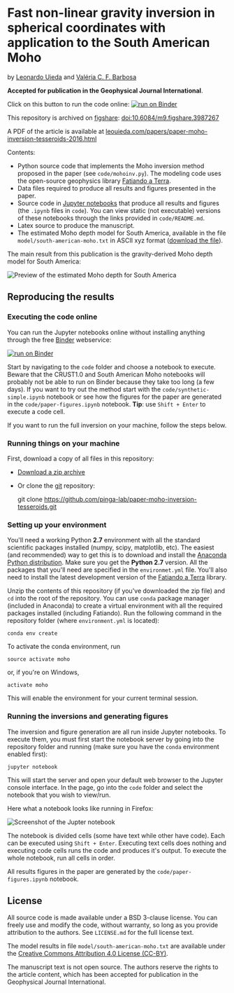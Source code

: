 # Fast non-linear gravity inversion in spherical coordinates with application to the South American Moho

by [Leonardo Uieda](http://www.leouieda.com)
and
[Valéria C. F. Barbosa](http://lattes.cnpq.br/0391036221142471)

**Accepted for publication in the Geophysical Journal International**.

Click on this button to run the code online: [![run on Binder](http://mybinder.org/badge.svg)](http://mybinder.org:/repo/pinga-lab/paper-moho-inversion-tesseroids)

This repository is archived on [figshare](http://figshare.com/): [doi:10.6084/m9.figshare.3987267](https://dx.doi.org/10.6084/m9.figshare.3987267)

A PDF of the article is available at [leouieda.com/papers/paper-moho-inversion-tesseroids-2016.html](http://www.leouieda.com/papers/paper-moho-inversion-tesseroids-2016.html)

Contents:

* Python source code that implements the Moho inversion method proposed in the
  paper (see `code/mohoinv.py`). The modeling code uses the open-source
  geophysics library [Fatiando a Terra](http://www.fatiando.org/).
* Data files required to produce all results and figures presented in the paper.  
* Source code in [Jupyter notebooks](http://jupyter.org/) that produce all
  results and figures (the `.ipynb` files in `code`). You can view static (not
  executable) versions of these notebooks through the links provided in
  `code/README.md`.
* Latex source to produce the manuscript.
* The estimated Moho depth model for South America, available in the file
  `model/south-american-moho.txt` in ASCII xyz format 
  ([download the file](https://raw.githubusercontent.com/pinga-lab/paper-moho-inversion-tesseroids/master/model/south-american-moho.txt)).

The main result from this publication is the gravity-derived Moho depth model
for South America:

![Preview of the estimated Moho depth for South America](https://raw.githubusercontent.com/pinga-lab/paper-moho-inversion-tesseroids/master/model/south-american-moho.jpg?token=AARtIt4v4DyB2aGd81JkbfVlM7sbFqq5ks5W_ClzwA%3D%3D)


## Reproducing the results


### Executing the code online

You can run the Jupyter notebooks online without installing anything
through the free [Binder](http://mybinder.org/) webservice:

[![run on Binder](http://mybinder.org/badge.svg)](http://mybinder.org:/repo/pinga-lab/paper-moho-inversion-tesseroids)

Start by navigating to the `code` folder and choose a notebook to execute.
Beware that the CRUST1.0 and South American Moho notebooks will probably not
be able to run on Binder because they take too long (a few days).
If you want to try out the method start with the `code/synthetic-simple.ipynb`
notebook or see how the figures for the paper are generated in the
`code/paper-figures.ipynb` notebook.
**Tip**: use `Shift + Enter` to execute a code cell.

If you want to run the full inversion on your machine, follow the steps below.


### Running things on your machine

First, download a copy of all files in this repository:

* [Download a zip archive](https://github.com/pinga-lab/paper-moho-inversion-tesseroids/archive/master.zip)
* Or clone the [git](https://git-scm.com/) repository:

    git clone https://github.com/pinga-lab/paper-moho-inversion-tesseroids.git


### Setting up your environment

You'll need a working Python **2.7** environment with all the standard
scientific packages installed (numpy, scipy, matplotlib, etc).  The easiest
(and recommended) way to get this is to download and install the
[Anaconda Python distribution](http://continuum.io/downloads#all).
Make sure you get the **Python 2.7** version.  All the packages that you'll
need are specified in the `environmet.yml` file.  You'll also need to install
the latest development version of the
[Fatiando a Terra](http://www.fatiando.org/) library.

Unzip the contents of this repository (if you've downloaded the zip file) and
`cd` into the root of the repository.  You can use `conda` package manager
(included in Anaconda) to create a virtual environment with all the required
packages installed (including Fatiando). Run the following command in the
repository folder (where `environment.yml` is located):

    conda env create

To activate the conda environment, run

    source activate moho

or, if you're on Windows,

    activate moho

This will enable the environment for your current terminal session.


### Running the inversions and generating figures

The inversion and figure generation are all run inside Jupyter notebooks.  To
execute them, you must first start the notebook server by going into the
repository folder and running (make sure you have the `conda` environment
enabled first):

    jupyter notebook

This will start the server and open your default web browser to the Jupyter
console interface.  In the page, go into the `code` folder and select the
notebook that you wish to view/run.

Here what a notebook looks like running in Firefox:

![Screenshot of the Jupter notebook](https://raw.githubusercontent.com/pinga-lab/paper-moho-inversion-tesseroids/master/screenshot-jupyter-notebook.png?token=AARtIq6LujCeiRLJLIjqQyqAGnV3KS0aks5W_CY1wA%3D%3D)

The notebook is divided cells (some have text while other have code).  Each can
be executed using `Shift + Enter`. Executing text cells does nothing and
executing code cells runs the code and produces it's output.  To execute the
whole notebook, run all cells in order.

All results figures in the paper are generated by the
`code/paper-figures.ipynb` notebook.


## License

All source code is made available under a BSD 3-clause license.  You can freely
use and modify the code, without warranty, so long as you provide attribution
to the authors.  See `LICENSE.md` for the full license text.

The model results in file `model/south-american-moho.txt` are available under
the [Creative Commons Attribution 4.0 License (CC-BY)](https://creativecommons.org/licenses/by/4.0/).

The manuscript text is not open source. The authors reserve the rights to the
article content, which has been accepted for publication in the Geophysical
Journal International.
